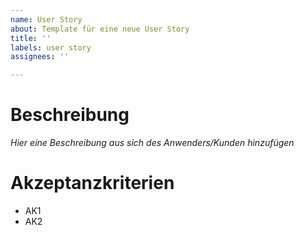 ```yaml
---
name: User Story
about: Template für eine neue User Story
title: ''
labels: user story
assignees: ''

---
```


# Beschreibung
_Hier eine Beschreibung aus sich des Anwenders/Kunden hinzufügen_

# Akzeptanzkriterien
* AK1
* AK2
